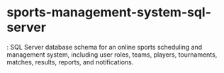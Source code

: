 # sports-management-system-sql-server
: SQL Server database schema for an online sports scheduling and management system, including user roles, teams, players, tournaments, matches, results, reports, and notifications.
